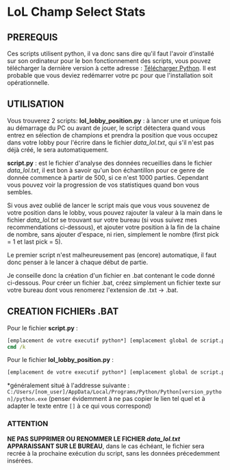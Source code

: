# LoL Champ Select Stats

## PREREQUIS

Ces scripts utilisent python, il va donc sans dire qu'il faut l'avoir d'installé sur son ordinateur pour le bon fonctionnement des scripts, vous pouvez télécharger la dernière version à cette adresse :  [Télécharger Python](https://www.python.org/downloads/).
Il est probable que vous deviez redémarrer votre pc pour que l'installation soit opérationnelle.

## UTILISATION

Vous trouverez 2 scripts:
**lol_lobby_position.py** : à lancer une et unique fois au démarrage du PC ou avant de jouer, le script détectera quand vous entrez en sélection de champions et prendra la position que vous occupez dans votre lobby pour l'écrire dans le fichier *data_lol.txt*, qui s'il n'est pas déjà créé, le sera automatiquement.

**script.py** : est le fichier d'analyse des données recueillies dans le fichier *data_lol.txt*, il est bon à savoir qu'un bon échantillon pour ce genre de donnée commence à partir de 500, si ce n'est 1000 parties. Cependant vous pouvez voir la progression de vos statistiques quand bon vous sembles.

Si vous avez oublié de lancer le script mais que vous vous souvenez de votre position dans le lobby, vous pouvez rajouter la valeur à la main dans le  fichier *data_lol.txt* se trouvant sur votre bureau (si vous suivez mes recommendations ci-dessous), et ajouter votre position à la fin de la chaine de nombre, sans ajouter d'espace, ni rien, simplement le nombre (first pick = 1 et last pick = 5).

Le premier script n'est malheureusement pas (encore) automatique, il faut donc penser à le lancer à chaque début de partie.

Je conseille donc la création d'un fichier en .bat contenant le code donné ci-dessous. Pour créer un fichier .bat, créez
simplement un fichier texte sur votre bureau dont vous renomerez l'extension de .txt → .bat.

## CREATION FICHIERs .BAT

Pour le fichier **script.py** :

```bat
[emplacement de votre executif python*] [emplacement global de script.py] 
cmd /k
```

Pour le fichier **lol_lobby_position.py** :

```bat
[emplacement de votre executif python*] [emplacement global de script.py]
```

*généralement situé à l'addresse suivante : ```C:/Users/[nom_user]/AppData/Local/Programs/Python/Python[version_python]/python.exe```
(penser évidemment à ne pas copier le lien tel quel et à adapter le texte entre ```[]``` à ce qui vous correspond)

### ATTENTION

**NE PAS SUPPRIMER OU RENOMMER LE FICHIER *data_lol.txt* APPARAISSANT SUR LE BUREAU**, dans le cas échéant, le fichier sera recrée à la
prochaine exécution du script, sans les données précedemment insérées.

